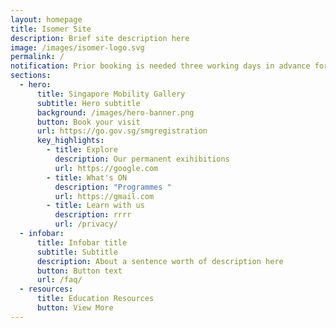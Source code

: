 ```yaml
---
layout: homepage
title: Isomer Site
description: Brief site description here
image: /images/isomer-logo.svg
permalink: /
notification: Prior booking is needed three working days in advance for all visits.
sections:
  - hero:
      title: Singapore Mobility Gallery
      subtitle: Hero subtitle
      background: /images/hero-banner.png
      button: Book your visit
      url: https://go.gov.sg/smgregistration
      key_highlights:
        - title: Explore
          description: Our permanent exihibitions
          url: https://google.com
        - title: What's ON
          description: "Programmes "
          url: https://gmail.com
        - title: Learn with us
          description: rrrr
          url: /privacy/
  - infobar:
      title: Infobar title
      subtitle: Subtitle
      description: About a sentence worth of description here
      button: Button text
      url: /faq/
  - resources:
      title: Education Resources
      button: View More
---
```

